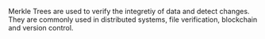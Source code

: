 Merkle Trees are used to verify the integretiy of data and detect changes. They are commonly used in distributed systems, file verification, blockchain and version control.
